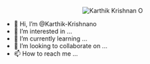 <p align="center">
  <img src="Karthik-Krishnano\text(1).gif" alt="Karthik Krishnan O">
</p>

- 👋 Hi, I’m @Karthik-Krishnano
- 👀 I’m interested in ...
- 🌱 I’m currently learning ...
- 💞️ I’m looking to collaborate on ...
- 📫 How to reach me ...

<!---
Karthik-Krishnano/Karthik-Krishnano is a ✨ special ✨ repository because its `README.md` (this file) appears on your GitHub profile.
You can click the Preview link to take a look at your changes.
--->
